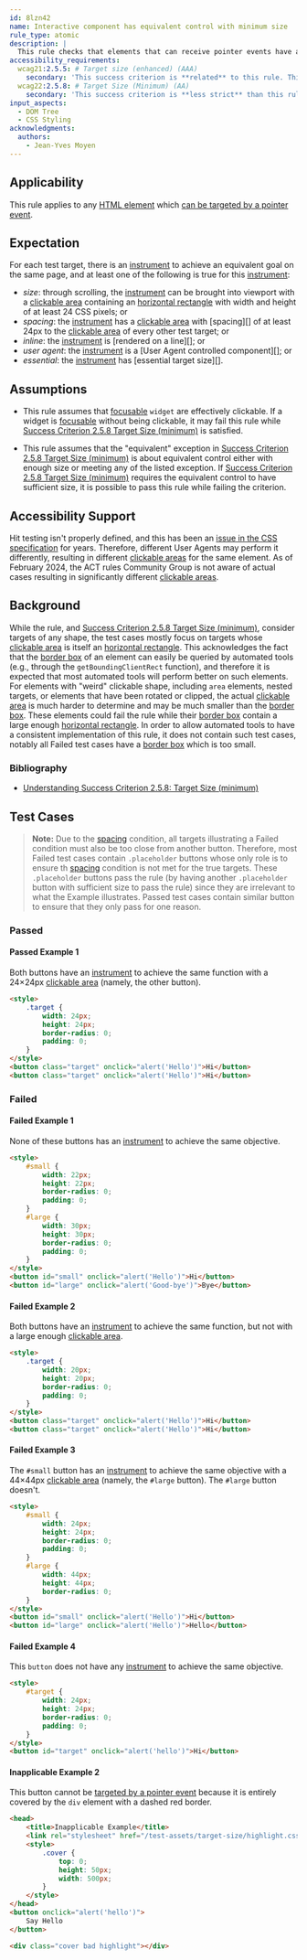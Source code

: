 ```yaml
---
id: 8lzn42
name: Interactive component has equivalent control with minimum size
rule_type: atomic
description: |
  This rule checks that elements that can receive pointer events have an equivalent control which have a size of at least 24×24 pixels, are inline, are user agent controlled, or have essential size.
accessibility_requirements:
  wcag21:2.5.5: # Target size (enhanced) (AAA)
    secondary: 'This success criterion is **related** to this rule. This is because the rule does not consider exceptions of the criterion; at the same time the success criterion has a larger size requirements. Some of the failed examples may satisfy this success criterion; some of the passed examples do not satisfy it.'
  wcag22:2.5.8: # Target Size (Minimum) (AA)
    secondary: 'This success criterion is **less strict** than this rule.  This is because the rule does not consider the size of the elements. Some of the failed examples may satisfy this success criterion.'
input_aspects:
  - DOM Tree
  - CSS Styling
acknowledgments:
  authors:
    - Jean-Yves Moyen
---
```


## Applicability

This rule applies to any [HTML element][namespaced element] which [can be targeted by a pointer event][].

## Expectation

For each test target, there is an [instrument][] to achieve an equivalent goal on the same page, and
at least one of the following is true for this [instrument][]:

- <dfn id="8lzn42:size">size</dfn>: through scrolling, the [instrument][] can be brought into viewport with a [clickable area][] containing an [horizontal rectangle][] with width and height of at least 24 CSS pixels; or
- <dfn id="8lzn42-spacing">spacing</dfn>: the [instrument][] has a [clickable area][] with [spacing][] of at least 24px to the [clickable area][] of every other test target; or
- <dfn id="8lzn42-inline">inline</dfn>: the [instrument][] is [rendered on a line][]; or
- <dfn id="8lzn42-ua">user agent</dfn>: the [instrument][] is a [User Agent controlled component][]; or
- <dfn id="8lzn42-essential">essential</dfn>: the [instrument][] has [essential target size][].

## Assumptions

- This rule assumes that [focusable][] `widget` are effectively clickable. If a widget is [focusable][] without being clickable, it may fail this rule while [Success Criterion 2.5.8 Target Size (minimum)][sc258] is satisfied.

- This rule assumes that the "equivalent" exception in [Success Criterion 2.5.8 Target Size (minimum)][sc258] is about equivalent control either with enough size or meeting any of the listed exception. If [Success Criterion 2.5.8 Target Size (minimum)][sc258] requires the equivalent control to have sufficient size, it is possible to pass this rule while failing the criterion.

## Accessibility Support

Hit testing isn't properly defined, and this has been an [issue in the CSS specification](https://github.com/w3c/csswg-drafts/issues/2325) for years. Therefore, different User Agents may perform it differently, resulting in different [clickable areas][clickable area] for the same element. As of February 2024, the ACT rules Community Group is not aware of actual cases resulting in significantly different [clickable areas][clickable area].

## Background

While the rule, and [Success Criterion 2.5.8 Target Size (minimum)][sc258], consider targets of any shape, the test cases mostly focus on targets whose [clickable area][] is itself an [horizontal rectangle][]. This acknowledges the fact that the [border box][] of an element can easily be queried by automated tools (e.g., through the `getBoundingClientRect` function), and therefore it is expected that most automated tools will perform better on such elements. For elements with "weird" clickable shape, including `area` elements, nested targets, or elements that have been rotated or clipped, the actual [clickable area][] is much harder to determine and may be much smaller than the [border box][]. These elements could fail the rule while their [border box][] contain a large enough [horizontal rectangle][]. In order to allow automated tools to have a consistent implementation of this rule, it does not contain such test cases, notably all Failed test cases have a [border box][] which is too small.

### Bibliography

- [Understanding Success Criterion 2.5.8: Target Size (minimum)](https://www.w3.org/WAI/WCAG22/Understanding/target-size-minimum.html)

## Test Cases

> **Note:** Due to the [spacing](#8lzn42:spacing) condition, all targets illustrating a Failed condition must also be too close from another button. Therefore, most Failed test cases contain `.placeholder` buttons whose only role is to ensure th [spacing](#8lzn42:spacing) condition is not met for the true targets. These `.placeholder` buttons pass the rule (by having another `.placeholder` button with sufficient size to pass the rule) since they are irrelevant to what the Example illustrates. Passed test cases contain similar button to ensure that they only pass for one reason.

### Passed

#### Passed Example 1

Both buttons have an [instrument][] to achieve the same function with a 24×24px [clickable area][] (namely, the other button).

```html
<style>
	.target {
		width: 24px;
		height: 24px;
		border-radius: 0;
		padding: 0;
	}
</style>
<button class="target" onclick="alert('Hello')">Hi</button>
<button class="target" onclick="alert('Hello')">Hi</button>
```

### Failed

#### Failed Example 1

None of these buttons has an [instrument][] to achieve the same objective.

```html
<style>
	#small {
		width: 22px;
		height: 22px;
		border-radius: 0;
		padding: 0;
	}
	#large {
		width: 30px;
		height: 30px;
		border-radius: 0;
		padding: 0;
	}
</style>
<button id="small" onclick="alert('Hello')">Hi</button>
<button id="large" onclick="alert('Good-bye')">Bye</button>
```

#### Failed Example 2

Both buttons have an [instrument][] to achieve the same function, but not with a large enough [clickable area][].

```html
<style>
	.target {
		width: 20px;
		height: 20px;
		border-radius: 0;
		padding: 0;
	}
</style>
<button class="target" onclick="alert('Hello')">Hi</button>
<button class="target" onclick="alert('Hello')">Hi</button>
```

#### Failed Example 3

The `#small` button has an [instrument][] to achieve the same objective with a 44×44px [clickable area][] (namely, the `#large` button). The `#large` button doesn't.

```html
<style>
	#small {
		width: 24px;
		height: 24px;
		border-radius: 0;
		padding: 0;
	}
	#large {
		width: 44px;
		height: 44px;
		border-radius: 0;
	}
</style>
<button id="small" onclick="alert('Hello')">Hi</button>
<button id="large" onclick="alert('Hello')">Hello</button>
```

#### Failed Example 4

This `button` does not have any [instrument][] to achieve the same objective.

```html
<style>
	#target {
		width: 24px;
		height: 24px;
		border-radius: 0;
		padding: 0;
	}
</style>
<button id="target" onclick="alert('hello')">Hi</button>
```

#### Inapplicable Example 2

This button cannot be [targeted by a pointer event][] because it is entirely covered by the `div` element with a dashed red border.

```html
<head>
	<title>Inapplicable Example</title>
	<link rel="stylesheet" href="/test-assets/target-size/highlight.css" />
	<style>
		.cover {
			top: 0;
			height: 50px;
			width: 500px;
		}
	</style>
</head>
<button onclick="alert('hello')">
	Say Hello
</button>

<div class="cover bad highlight"></div>
```

[border box]: https://www.w3.org/TR/css-box-3/#border-box 'CSS definition of Border Box'
[can be targeted by a pointer event]: #can-be-targeted-by-pointer-event 'Definition of Can be Targeted by a Pointer Event'
[clickable area]: #clickable-area 'Definition of Clickable Area'
[focusable]: #focusable 'Definition of Focusable'
[horizontal rectangle]: #horizontal-rectangle 'Definition of Horizontal Rectangle'
[instrument]: #instrument-to-achieve-an-objective 'Definition of Instrument to Achieve an Objective'
[namespaced element]: #namespaced-element 'Definition of Namespaced Element'
[sc258]: https://www.w3.org/TR/WCAG22/#target-size-minimum 'Success Criterion 2.5.8 Target Size (minimum)'
[targeted by a pointer event]: #can-be-targeted-by-pointer-event 'Definition of Can be Targeted by a Pointer Event'
